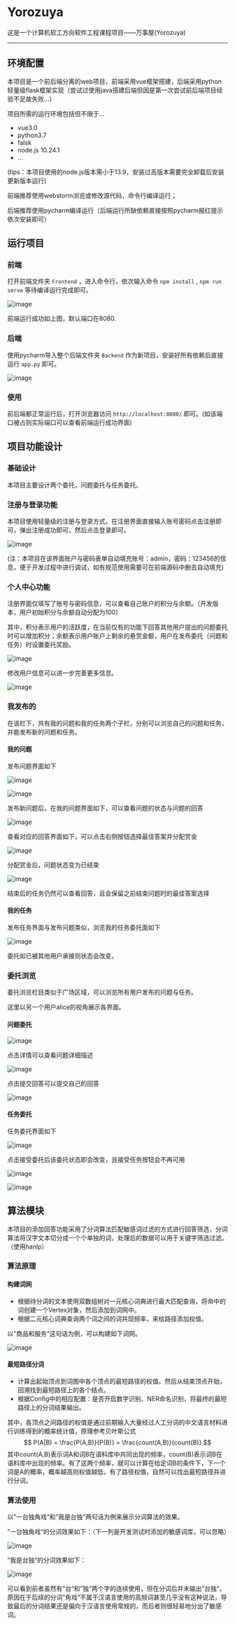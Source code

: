 # Yorozuya

这是一个计算机软工方向软件工程课程项目——万事屋(Yorozuya)

****

## 环境配置

本项目是一个前后端分离的web项目，前端采用vue框架搭建，后端采用python轻量级flask框架实现（尝试过使用java搭建后端但因是第一次尝试前后端项目经验不足故失败...）

项目所需的运行环境包括但不限于...

- vue3.0
- python3.7
- falsk
- node.js 10.24.1
- ...

(tips：本项目使用的node.js版本需小于13.9，安装过高版本需要完全卸载后安装更新版本运行)

前端推荐使用webstorm浏览或修改源代码，命令行编译运行；

后端推荐使用pycharm编译运行（后端运行所缺依赖直接按照pycharm报红提示依次安装即可）

## 运行项目

### 前端

打开前端文件夹 `Frontend` ，进入命令行，依次输入命令 `npm install` , `npm run serve` 等待编译运行完成即可。

![image](./images/image1.png)

前端运行成功如上图，默认端口在8080.

### 后端

使用pycharm导入整个后端文件夹 `Backend` 作为新项目，安装好所有依赖后直接运行 `app.py` 即可。

![image](./images/image2.png)

### 使用

前后端都正常运行后，打开浏览器访问 `http://localhost:8080/` 即可。(如该端口被占则实际端口可以查看前端运行成功界面)

## 项目功能设计

### 基础设计

本项目主要设计两个委托，问题委托与任务委托。

### 注册与登录功能

本项目使用轻量级的注册与登录方式，在注册界面直接输入账号密码点击注册即可，弹出注册成功即可，然后点击登录即可。

![image](./images/image3.png)

(注：本项目在该界面账户与密码表单自动填充账号：admin，密码：123456的信息，便于开发过程中进行调试，如有规范使用需要可在前端源码中删去自动填充)

### 个人中心功能

注册界面仅填写了账号与密码信息，可以查看自己账户的积分与余额。（开发版本，用户初始积分与余额自动分配为100）

其中，积分表示用户的活跃度，在当前仅有的功能下回答其他用户提出的问题委托时可以增加积分；余额表示用户账户上剩余的悬赏金额，用户在发布委托（问题和任务）时设置委托奖励。

![image](./images/image4.png)

修改用户信息可以进一步完善更多信息。

![image](./images/image5.png)

### 我发布的

在该栏下，共有我的问题和我的任务两个子栏，分别可以浏览自己的问题和任务，并能发布新的问题和任务。

#### 我的问题

发布问题界面如下

![image](./images/image6.png)

![image](./images/image7.png)

发布新问题后，在我的问题界面如下，可以查看问题的状态与问题的回答

![image](./images/image8.png)

查看对应的回答界面如下，可以点击右侧按钮选择最佳答案并分配赏金

![image](./images/image16.png)

分配赏金后，问题状态变为已结束

![image](./images/image17.png)

结束后的任务仍然可以查看回答，且会保留之前结束问题时的最佳答案选择

#### 我的任务

发布任务界面与发布问题类似，浏览我的任务委托面如下

![image](./images/image9.png)

委托如已被其他用户承接则状态会改变。

### 委托浏览

委托浏览栏目类似于广场区域，可以浏览所有用户发布的问题与任务。

这里以另一个用户alice的视角展示各界面。

#### 问题委托

![image](./images/image10.png)

点击详情可以查看问题详细描述

![image](./images/image11.png)

点击提交回答可以提交自己的回答

![image](./images/image12.png)

#### 任务委托

任务委托界面如下

![image](./images/image13.png)

点击接受委托后该委托状态即会改变，且接受任务按钮会不再可用

![image](./images/image14.png)

![image](./images/image15.png)

## 算法模块

本项目的添加回答功能采用了分词算法匹配敏感词过滤的方式进行回答筛选，分词算法将汉字文本切分成一个个单独的词，处理后的数据可以用于关键字筛选过滤。（使用hanlp）

### 算法原理

#### **构建词网**

- 根据待分词的文本使用双数组树对一元核心词典进行最大匹配查询，将命中的词创建一个Vertex对象，然后添加到词网中。
- 根据二元核心词典查询两个词之间的词共现频率，来给路径添加权值。

以”商品和服务“这句话为例，可以构建如下词网。

![image](./images/image18.jpg)

#### **最短路径分词**

- 计算出起始顶点到词图中各个顶点的最短路径的权值。然后从结束顶点开始，回溯找到最短路径上的各个结点。
- 根据Config中的相应配置：是否开启数字识别、NER命名识别，将最终的最短路径上的分词结果输出。

其中，各顶点之间路径的权值是通过前期输入大量经过人工分词的中文语言材料进行训练得到的概率统计值，原理参考贝叶斯公式
$$
P(A|B) = \frac{P(A,B)}{P(B)} = \frac{count(A,B)}{count(B)}
$$
其中count(A,B)表示词A和词B在语料库中共同出现的频率，count(B)表示词B在语料库中出现的频率。有了这两个频率，就可以计算在给定词B的条件下，下一个词是A的概率，概率越高则权值越低，有了路径权值，自然可以找出最短路径并进行分词。

### 算法使用

以”一台独角戏“和”我是台独“两句话为例来展示分词算法的效果。

”一台独角戏“的分词效果如下：（下一列是开发测试时添加的敏感词库，可以忽略）

![image](./images/image19.jpg)

”我是台独“的分词效果如下：

![image](./images/image20.jpg)

可以看到前者虽然有”台“和”独“两个字的连续使用，但在分词后并未输出”台独“，原因在于后续的分词”角戏“不属于汉语言使用的高频词甚至几乎没有这种说法，导致最后的分词结果还是偏向于汉语言使用常规的，而后者则很轻易地分出了敏感词。
